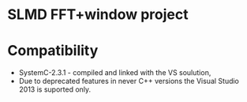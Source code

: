 # SLMD FFT+window project

# Compatibility
* SystemC-2.3.1 - compiled and linked with the VS soulution,
* Due to deprecated features in never C++ versions the Visual Studio 2013 is suported only.